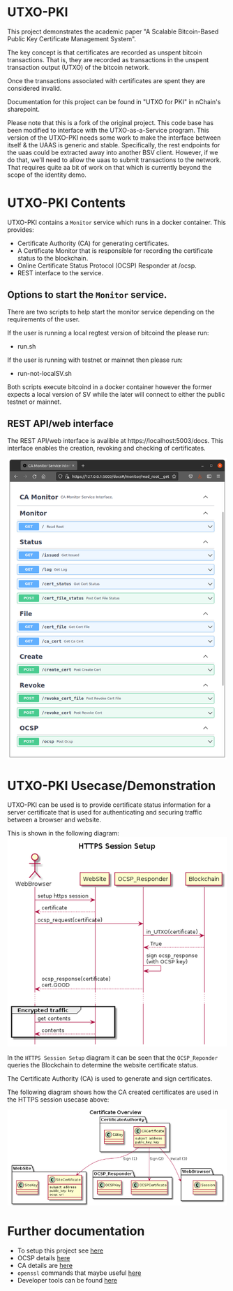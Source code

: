 # UTXO-PKI
This project demonstrates the academic paper "A Scalable Bitcoin-Based Public Key Certificate Management System".

The key concept is that certificates are recorded as unspent bitcoin transactions.
That is, they are recorded as transactions in the unspent transaction output (UTXO) of the bitcoin network. 

Once the transactions associated with certificates are spent they are considered invalid.

Documentation for this project can be found in "UTXO for PKI" in nChain's sharepoint.

Please note that this is a fork of the original project. This code base has been modified to interface with the UTXO-as-a-Service program. This version of the UTXO-PKI needs some work to make the interface between itself & the UAAS is generic and stable. Specifically, the rest endpoints for the uaas could be extracted away into another BSV client. However, if we do that, we'll need to allow the uaas to submit transactions to the network. That requires quite aa bit of work on that which is currently beyond the scope of the identity demo. 

# UTXO-PKI Contents
UTXO-PKI contains a `Monitor` service which runs in a docker container. This provides:
* Certificate Authority (CA) for generating certificates.
* A Certificate Monitor that is responsible for recording the certificate status to the blockchain.
* Online Certificate Status Protocol (OCSP) Responder at /ocsp.
* REST interface to the service.

## Options to start the `Monitor` service. 
There are two scripts to help start the monitor service depending on the requirements of the user. 

If the user is running a local regtest version of bitcoind the please run:
* run.sh 

If the user is running with testnet or mainnet then please run:
* run-not-localSV.sh

Both scripts execute bitcoind in a docker container however the former expects a local version of SV while the later will connect to either the public testnet or mainnet. 

## REST API/web interface
The REST API/web interface is avalible at https://localhost:5003/docs. This interface enables the creation, revoking and checking of certificates.

![REST_API](docs/REST_API_Screenshot.png)



# UTXO-PKI Usecase/Demonstration
UTXO-PKI can be used is to provide certificate status information for a server certificate that is used for authenticating and securing traffic between a browser and website. 

This is shown in the following diagram: 
![Overview](docs/diagrams/Https_session_setup.png)

In the `HTTPS Session Setup` diagram it can be seen that the `OCSP_Reponder` queries the Blockchain to determine the website certificate status.

The Certificate Authority (CA) is used to generate and sign certificates.

The following diagram shows how the CA created certificates are used in the HTTPS session usecase above:

![Overview](docs/diagrams/Certificate_overview.png)


# Further documentation

* To setup this project see [here](docs/System_setup.md)
* OCSP details [here](docs/OCSP.md)
* CA details are [here](docs/CA.md)
* `openssl` commands that maybe useful [here](docs/Openssl.md)
* Developer tools can be found [here](docs/Developer_tools.md)

